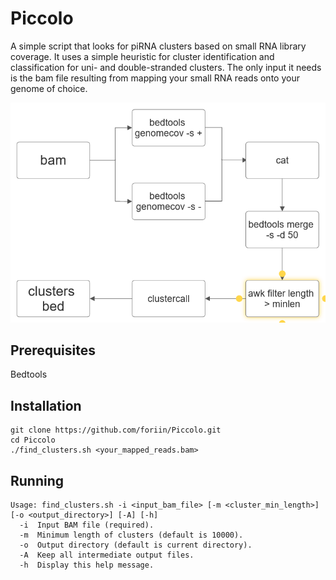 # Piccolo
A simple script that looks for piRNA clusters based on small RNA library coverage. It uses a simple heuristic for cluster identification and classification for uni- and double-stranded clusters. The only input it needs is the bam file resulting from mapping your small RNA reads onto your genome of choice.

<img src=https://github.com/foriin/Piccolo/blob/dev/resources/workflow.png width="600">

## Prerequisites
Bedtools

## Installation

```
git clone https://github.com/foriin/Piccolo.git
cd Piccolo
./find_clusters.sh <your_mapped_reads.bam>
```

## Running

```
Usage: find_clusters.sh -i <input_bam_file> [-m <cluster_min_length>] [-o <output_directory>] [-A] [-h]
  -i  Input BAM file (required).
  -m  Minimum length of clusters (default is 10000).
  -o  Output directory (default is current directory).
  -A  Keep all intermediate output files.
  -h  Display this help message.
```

